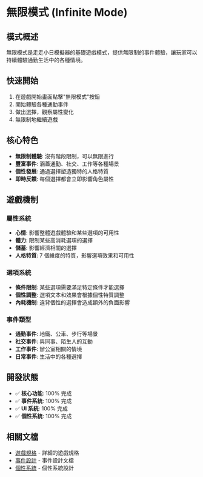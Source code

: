 # 無限模式 (Infinite Mode)

## 模式概述

無限模式是走走小日模擬器的基礎遊戲模式，提供無限制的事件體驗，讓玩家可以持續體驗通勤生活中的各種情境。

## 快速開始

1. 在遊戲開始畫面點擊"無限模式"按鈕
2. 開始體驗各種通勤事件
3. 做出選擇，觀察屬性變化
4. 無限制地繼續遊戲

## 核心特色

- **無限制體驗**: 沒有階段限制，可以無限進行
- **豐富事件**: 涵蓋通勤、社交、工作等各種場景
- **個性發展**: 通過選擇塑造獨特的人格特質
- **即時反饋**: 每個選擇都會立即影響角色屬性

## 遊戲機制

### 屬性系統

- **心情**: 影響整體遊戲體驗和某些選項的可用性
- **體力**: 限制某些高消耗選項的選擇
- **儲蓄**: 影響經濟相關的選擇
- **人格特質**: 7 個維度的特質，影響選項效果和可用性

### 選項系統

- **條件限制**: 某些選項需要滿足特定條件才能選擇
- **個性調整**: 選項文本和效果會根據個性特質調整
- **內耗機制**: 違背個性的選擇會造成額外的負面影響

### 事件類型

- **通勤事件**: 地鐵、公車、步行等場景
- **社交事件**: 與同事、陌生人的互動
- **工作事件**: 辦公室相關的情境
- **日常事件**: 生活中的各種選擇

## 開發狀態

- ✅ **核心功能**: 100% 完成
- ✅ **事件系統**: 100% 完成
- ✅ **UI 系統**: 100% 完成
- ✅ **個性系統**: 100% 完成

## 相關文檔

- [遊戲規格](../specs/game-specification.md) - 詳細的遊戲規格
- [事件設計](../events-planning.md) - 事件設計文檔
- [個性系統](../specs/personality-system.md) - 個性系統設計
